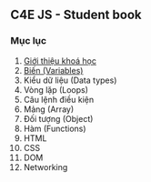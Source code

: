 ## C4E JS - Student book
### Mục lục
1. [Giới thiệu khoá học](course_introduction.md)
2. [Biến (Variables)](variables.md)
3. Kiểu dữ liệu (Data types)
4. Vòng lặp (Loops)
5. Câu lệnh điều kiện
6. Mảng (Array)
7. Đối tượng (Object)
8. Hàm (Functions)
9. HTML
10. CSS
11. DOM
12. Networking